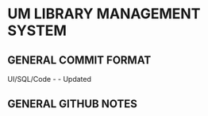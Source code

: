 # UM LIBRARY MANAGEMENT SYSTEM

## GENERAL COMMIT FORMAT
UI/SQL/Code - <Name> - Updated
<Package Path>
<Update Description>

## GENERAL GITHUB NOTES
